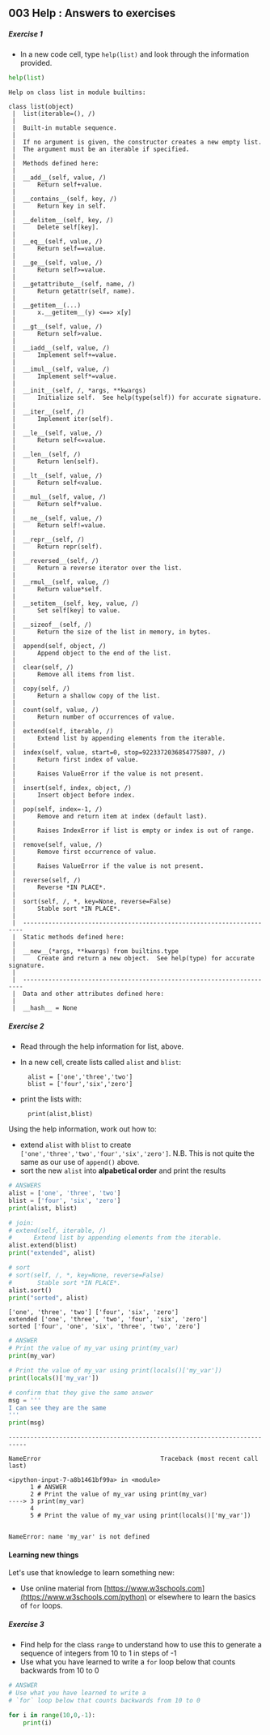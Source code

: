 ## 003 Help : Answers to exercises

##### Exercise 1

* In a new code cell, type `help(list)` and look through the information provided.


```python
help(list)
```

    Help on class list in module builtins:
    
    class list(object)
     |  list(iterable=(), /)
     |  
     |  Built-in mutable sequence.
     |  
     |  If no argument is given, the constructor creates a new empty list.
     |  The argument must be an iterable if specified.
     |  
     |  Methods defined here:
     |  
     |  __add__(self, value, /)
     |      Return self+value.
     |  
     |  __contains__(self, key, /)
     |      Return key in self.
     |  
     |  __delitem__(self, key, /)
     |      Delete self[key].
     |  
     |  __eq__(self, value, /)
     |      Return self==value.
     |  
     |  __ge__(self, value, /)
     |      Return self>=value.
     |  
     |  __getattribute__(self, name, /)
     |      Return getattr(self, name).
     |  
     |  __getitem__(...)
     |      x.__getitem__(y) <==> x[y]
     |  
     |  __gt__(self, value, /)
     |      Return self>value.
     |  
     |  __iadd__(self, value, /)
     |      Implement self+=value.
     |  
     |  __imul__(self, value, /)
     |      Implement self*=value.
     |  
     |  __init__(self, /, *args, **kwargs)
     |      Initialize self.  See help(type(self)) for accurate signature.
     |  
     |  __iter__(self, /)
     |      Implement iter(self).
     |  
     |  __le__(self, value, /)
     |      Return self<=value.
     |  
     |  __len__(self, /)
     |      Return len(self).
     |  
     |  __lt__(self, value, /)
     |      Return self<value.
     |  
     |  __mul__(self, value, /)
     |      Return self*value.
     |  
     |  __ne__(self, value, /)
     |      Return self!=value.
     |  
     |  __repr__(self, /)
     |      Return repr(self).
     |  
     |  __reversed__(self, /)
     |      Return a reverse iterator over the list.
     |  
     |  __rmul__(self, value, /)
     |      Return value*self.
     |  
     |  __setitem__(self, key, value, /)
     |      Set self[key] to value.
     |  
     |  __sizeof__(self, /)
     |      Return the size of the list in memory, in bytes.
     |  
     |  append(self, object, /)
     |      Append object to the end of the list.
     |  
     |  clear(self, /)
     |      Remove all items from list.
     |  
     |  copy(self, /)
     |      Return a shallow copy of the list.
     |  
     |  count(self, value, /)
     |      Return number of occurrences of value.
     |  
     |  extend(self, iterable, /)
     |      Extend list by appending elements from the iterable.
     |  
     |  index(self, value, start=0, stop=9223372036854775807, /)
     |      Return first index of value.
     |      
     |      Raises ValueError if the value is not present.
     |  
     |  insert(self, index, object, /)
     |      Insert object before index.
     |  
     |  pop(self, index=-1, /)
     |      Remove and return item at index (default last).
     |      
     |      Raises IndexError if list is empty or index is out of range.
     |  
     |  remove(self, value, /)
     |      Remove first occurrence of value.
     |      
     |      Raises ValueError if the value is not present.
     |  
     |  reverse(self, /)
     |      Reverse *IN PLACE*.
     |  
     |  sort(self, /, *, key=None, reverse=False)
     |      Stable sort *IN PLACE*.
     |  
     |  ----------------------------------------------------------------------
     |  Static methods defined here:
     |  
     |  __new__(*args, **kwargs) from builtins.type
     |      Create and return a new object.  See help(type) for accurate signature.
     |  
     |  ----------------------------------------------------------------------
     |  Data and other attributes defined here:
     |  
     |  __hash__ = None
    


##### Exercise 2

* Read through the help information for list, above.
* In a new cell, create lists called `alist` and `blist`:

        alist = ['one','three','two']
        blist = ['four','six','zero']
    
* print the lists with:

        print(alist,blist)
    
Using the help information, work out how to:

* extend `alist` with `blist` to create `['one','three','two','four','six','zero']`. N.B. This is not quite the same as our use of `append()` above.
* sort the new `alist` into **alpabetical order** and print the results



```python
# ANSWERS
alist = ['one', 'three', 'two']
blist = ['four', 'six', 'zero']
print(alist, blist)

# join: 
# extend(self, iterable, /)
#      Extend list by appending elements from the iterable.
alist.extend(blist)
print("extended", alist)

# sort
# sort(self, /, *, key=None, reverse=False)
#       Stable sort *IN PLACE*.
alist.sort()
print("sorted", alist)
```

    ['one', 'three', 'two'] ['four', 'six', 'zero']
    extended ['one', 'three', 'two', 'four', 'six', 'zero']
    sorted ['four', 'one', 'six', 'three', 'two', 'zero']



```python
# ANSWER
# Print the value of my_var using print(my_var)
print(my_var)

# Print the value of my_var using print(locals()['my_var'])
print(locals()['my_var'])

# confirm that they give the same answer
msg = '''
I can see they are the same
'''
print(msg)
```


    ---------------------------------------------------------------------------

    NameError                                 Traceback (most recent call last)

    <ipython-input-7-a8b1461bf99a> in <module>
          1 # ANSWER
          2 # Print the value of my_var using print(my_var)
    ----> 3 print(my_var)
          4 
          5 # Print the value of my_var using print(locals()['my_var'])


    NameError: name 'my_var' is not defined


#### Learning new things

Let's use that knowledge to learn something new:

* Use online material from [https://www.w3schools.com](https://www.w3schools.com/python) or elsewhere to learn the basics of `for` loops.

##### Exercise 3

* Find help for the class `range` to understand how to use this to generate a sequence of integers from 10 to 1 in steps of -1
* Use what you have learned to write a `for` loop below that counts backwards from 10 to 0


```python
# ANSWER
# Use what you have learned to write a 
# `for` loop below that counts backwards from 10 to 0

for i in range(10,0,-1):
    print(i)
```
